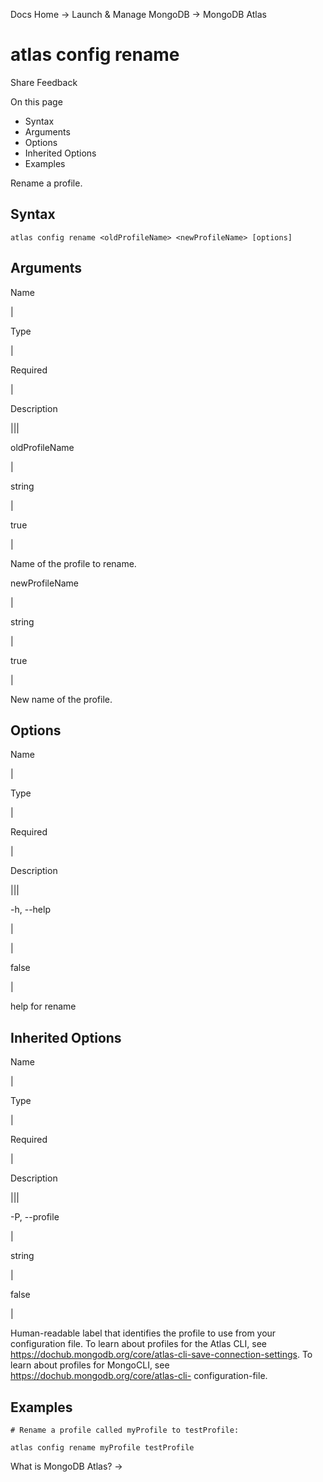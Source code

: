 Docs Home → Launch & Manage MongoDB → MongoDB Atlas

# atlas config rename

Share Feedback

On this page

  * Syntax
  * Arguments
  * Options
  * Inherited Options
  * Examples

Rename a profile.

## Syntax

    
    
    atlas config rename <oldProfileName> <newProfileName> [options]  
      
  
## Arguments

Name

|

Type

|

Required

|

Description  
  
|||  
  
oldProfileName

|

string

|

true

|

Name of the profile to rename.  
  
newProfileName

|

string

|

true

|

New name of the profile.  
  
## Options

Name

|

Type

|

Required

|

Description  
  
|||  
  
-h, --help

|

|

false

|

help for rename  
  
## Inherited Options

Name

|

Type

|

Required

|

Description  
  
|||  
  
-P, --profile

|

string

|

false

|

Human-readable label that identifies the profile to use from your
configuration file. To learn about profiles for the Atlas CLI, see
https://dochub.mongodb.org/core/atlas-cli-save-connection-settings. To learn
about profiles for MongoCLI, see https://dochub.mongodb.org/core/atlas-cli-
configuration-file.  
  
## Examples

    
    
    # Rename a profile called myProfile to testProfile:  
      
    atlas config rename myProfile testProfile  
  
What is MongoDB Atlas? →

